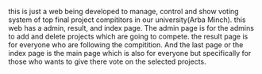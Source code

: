 this is just a web being developed to manage, control and show voting system of top final project compititors in our university(Arba Minch). this web has a admin, result, and index page.
The admin page is for the admins to add and delete projects which are going to compete.
the result page is for everyone who are following the compitition. 
And the last page or the index page is the main page which is also for everyone but specifically for those who wants to give there vote on the selected projects.
